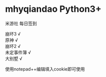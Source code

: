 # mhyqiandao   Python3+
米游社 每日签到 

崩坏3  √ </br>
原神  √ </br> 
崩坏2  √ </br>
未定事件簿  √ </br>
大别墅  √ </br>

使用notepad++编辑填入cookie即可使用
